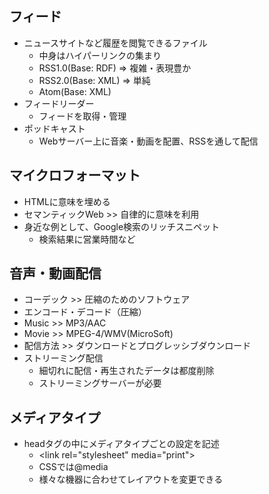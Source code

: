 ## フィード
- ニュースサイトなど履歴を閲覧できるファイル
  - 中身はハイパーリンクの集まり
  - RSS1.0(Base: RDF) => 複雑・表現豊か
  - RSS2.0(Base: XML) => 単純
  - Atom(Base: XML)
- フィードリーダー
  - フィードを取得・管理
- ポッドキャスト
  - Webサーバー上に音楽・動画を配置、RSSを通して配信

## マイクロフォーマット
- HTMLに意味を埋める
- セマンティックWeb >> 自律的に意味を利用
- 身近な例として、Google検索のリッチスニペット
  - 検索結果に営業時間など
## 音声・動画配信
- コーデック >> 圧縮のためのソフトウェア
- エンコード・デコード（圧縮）
- Music >> MP3/AAC
- Movie >> MPEG-4/WMV(MicroSoft)
- 配信方法 >> ダウンロードとプログレッシブダウンロード
- ストリーミング配信
  - 細切れに配信・再生されたデータは都度削除
  - ストリーミングサーバーが必要

## メディアタイプ
- headタグの中にメディアタイプごとの設定を記述
  - \<link rel="stylesheet" media="print"\>
  - CSSでは@media
  - 様々な機器に合わせてレイアウトを変更できる

